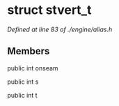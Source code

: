 # struct stvert_t

*Defined at line 83 of ./engine/alias.h*

## Members

public int onseam

public int s

public int t



